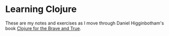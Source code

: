 # Learning Clojure
These are my notes and exercises as I move through Daniel Higginbotham's book
[Clojure for the Brave and True](https://www.braveclojure.com/clojure-for-the-brave-and-true/).
